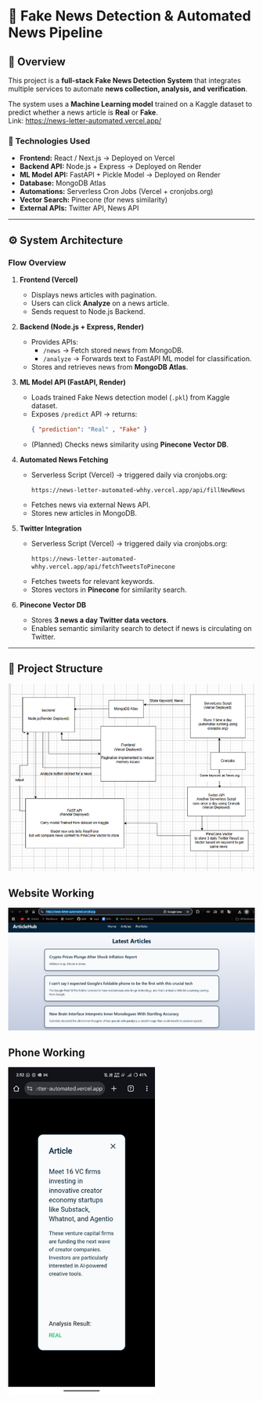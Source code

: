 # 📰 Fake News Detection & Automated News Pipeline

## 📌 Overview
This project is a **full-stack Fake News Detection System** that integrates multiple services to automate **news collection, analysis, and verification**.  

The system uses a **Machine Learning model** trained on a Kaggle dataset to predict whether a news article is **Real** or **Fake**.  
Link: https://news-letter-automated.vercel.app/
### 🚀 Technologies Used
- **Frontend:** React / Next.js → Deployed on Vercel  
- **Backend API:** Node.js + Express → Deployed on Render  
- **ML Model API:** FastAPI + Pickle Model → Deployed on Render  
- **Database:** MongoDB Atlas  
- **Automations:** Serverless Cron Jobs (Vercel + cronjobs.org)  
- **Vector Search:** Pinecone (for news similarity)  
- **External APIs:** Twitter API, News API  

---

## ⚙️ System Architecture

### Flow Overview
1. **Frontend (Vercel)**
   - Displays news articles with pagination.
   - Users can click **Analyze** on a news article.
   - Sends request to Node.js Backend.

2. **Backend (Node.js + Express, Render)**
   - Provides APIs:
     - `/news` → Fetch stored news from MongoDB.
     - `/analyze` → Forwards text to FastAPI ML model for classification.
   - Stores and retrieves news from **MongoDB Atlas**.

3. **ML Model API (FastAPI, Render)**
   - Loads trained Fake News detection model (`.pkl`) from Kaggle dataset.
   - Exposes `/predict` API → returns:
     ```json
     { "prediction": "Real" , "Fake" }
     ```
   - (Planned) Checks news similarity using **Pinecone Vector DB**.

4. **Automated News Fetching**
   - Serverless Script (Vercel) → triggered daily via cronjobs.org:
     ```
     https://news-letter-automated-whhy.vercel.app/api/fillNewNews
     ```
   - Fetches news via external News API.
   - Stores new articles in MongoDB.

5. **Twitter Integration**
   - Serverless Script (Vercel) → triggered daily via cronjobs.org:
     ```
     https://news-letter-automated-whhy.vercel.app/api/fetchTweetsToPinecone
     ```
   - Fetches tweets for relevant keywords.
   - Stores vectors in **Pinecone** for similarity search.

6. **Pinecone Vector DB**
   - Stores **3 news a day Twitter data vectors**.
   - Enables semantic similarity search to detect if news is circulating on Twitter.

---

## 📂 Project Structure
![Architecture Diagram](assets/Screenshot154050.png)

## Website Working
<img src="assets/Screenshot154257.png" alt="Working Image" width="600"/>

## Phone Working
<img src="assets/WhatsApp.jpeg" alt="Working Image" width="300"/>




